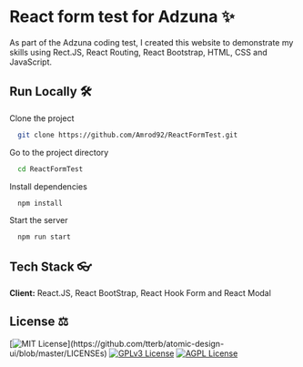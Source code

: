 
# React form test for Adzuna ✨

As part of the Adzuna coding test, I created this website to demonstrate my skills using Rect.JS, React Routing, React Bootstrap, HTML, CSS and JavaScript.

## Run Locally 🛠

Clone the project

```bash
  git clone https://github.com/Amrod92/ReactFormTest.git
```

Go to the project directory

```bash
  cd ReactFormTest
```

Install dependencies

```bash
  npm install
```

Start the server

```bash
  npm run start
```

  
## Tech Stack 👓

**Client:** React.JS, React BootStrap, React Hook Form and React Modal
## License ⚖


[![MIT License](https://img.shields.io/apm/l/atomic-design-ui.svg?)](https://github.com/tterb/atomic-design-ui/blob/master/LICENSEs)
[![GPLv3 License](https://img.shields.io/badge/License-GPL%20v3-yellow.svg)](https://opensource.org/licenses/)
[![AGPL License](https://img.shields.io/badge/license-AGPL-blue.svg)](http://www.gnu.org/licenses/agpl-3.0)

  